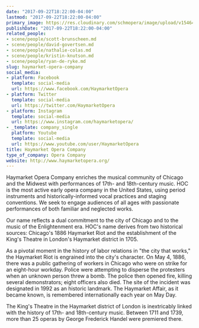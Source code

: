 ```yaml
---
date: "2017-09-22T18:22:00-04:00"
lastmod: "2017-09-22T18:22:00-04:00"
primary_image: https://res.cloudinary.com/schmopera/image/upload/v1546479895/media/2019/01/Logo-HaymarketOperaCompany.jpg
publishDate: "2017-09-22T18:22:00-04:00"
related_people:
- scene/people/scott-brunscheen.md
- scene/people/david-govertsen.md
- scene/people/nathalie-colas.md
- scene/people/kristin-knutson.md
- scene/people/ryan-de-ryke.md
slug: haymarket-opera-company
social_media:
- platform: Facebook
  template: social-media
  url: https://www.facebook.com/HaymarketOpera
- platform: Twitter
  template: social-media
  url: https://twitter.com/HaymarketOpera
- platform: Instagram
  template: social-media
  url: https://www.instagram.com/haymarketopera/
- _template: company_single
  platform: Youtube
  template: social-media
  url: https://www.youtube.com/user/HaymarketOpera
title: Haymarket Opera Company
type_of_company: Opera Company
website: http://www.haymarketopera.org/
---
```

Haymarket Opera Company enriches the musical community of Chicago and the Midwest with performances of 17th- and 18th-century music. HOC is the most active early opera company in the United States, using period instruments and historically-informed vocal practices and staging conventions. We seek to engage audiences of all ages with passionate performances of both familiar and neglected works. 

Our name reflects a dual commitment to the city of Chicago and to the music of the Enlightenment era. HOC's name derives from two historical sources: Chicago's 1886 Haymarket Riot and the establishment of the King's Theatre in London's Haymarket district in 1705. 

As a pivotal moment in the history of labor relations in "the city that works," the Haymarket Riot is engrained into the city's character. On May 4, 1886, there was a public gathering of workers in Chicago who were on strike for an eight-hour workday. Police were attempting to disperse the protesters when an unknown person threw a bomb. The police then opened fire, killing several demonstrators; eight officers also died. The site of the incident was designated in 1992 as an historic landmark. The Haymarket Affair, as it became known, is remembered internationally each year on May Day.

The King's Theatre in the Haymarket district of London is inextricably linked with the history of 17th- and 18th-century music. Between 1711 and 1739, more than 25 operas by George Frederick Handel were premiered there.